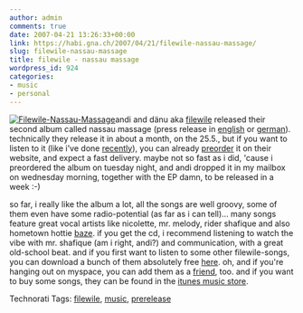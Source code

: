```yaml
---
author: admin
comments: true
date: 2007-04-21 13:26:33+00:00
link: https://habi.gna.ch/2007/04/21/filewile-nassau-massage/
slug: filewile-nassau-massage
title: filewile - nassau massage
wordpress_id: 924
categories:
- music
- personal
---
```


[![Filewile-Nassau-Massage](https://habi.gna.ch/wp-content/uploads/2007/04/filewile-nassau-massage-tm.jpg)](https://habi.gna.ch/wp-content/uploads/2007/04/filewile-nassau-massage.jpg)andi and dänu aka [filewile](http://filewile.com/) released their second album called nassau massage (press release in [english](http://filewile.com/media/press/nassau_massage/INFO_MWCD003_E.pdf) or [german](http://filewile.com/media/press/nassau_massage/INFO_MWCD003_D.pdf)).
technically they release it in about a month, on the 25.5., but if you want to listen to it (like i've done [recently](http://www.last.fm/user/habi/charts/?charttype=recenttracks)), you can already [preorder](http://filewile.com/preorder/) it on their website, and expect a fast delivery. maybe not so fast as i did, 'cause i preordered the album on tuesday night, and andi dropped it in my mailbox on wednesday morning, together with the EP damn, to be released in a week :-)

so far, i really like the album a lot, all the songs are well groovy, some of them even have some radio-potential (as far as i can tell)... many songs feature great vocal artists like nicolette, mr. melody, rider shafique and also hometown hottie [baze](http://www.chlyklass.ch). if you get the cd, i recommend listening to  watch the vibe with mr. shafique (am i right, andi?) and communication, with a great old-school beat. and if you first want to listen to some other filewile-songs, you can download a bunch of them absolutely free [here](http://filewile.com/html/en/tracks_download/index.php). oh, and if you're hanging out on myspace, you can add them as a [friend](http://www.myspace.com/filewile), too. and if you want to buy some songs, they can be found in the [itunes music store](http://phobos.apple.com/WebObjects/MZStore.woa/wa/viewArtistSongs?sortMode=0&artistId=42569013).



Technorati Tags: [filewile](http://www.technorati.com/tag/filewile), [music](http://www.technorati.com/tag/music), [prerelease](http://www.technorati.com/tag/prerelease)
